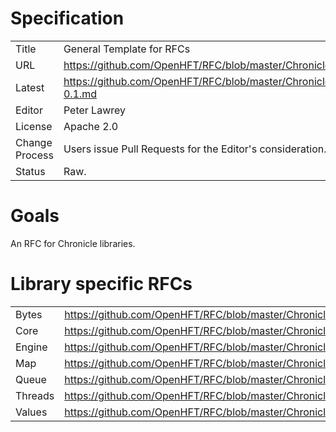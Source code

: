 # Specification

|         |                                                                     |
|:------- | ------------------------------------------------------------------- |
| Title   | General Template for RFCs                                           |
| URL     | https://github.com/OpenHFT/RFC/blob/master/Chronicle                |
| Latest  | https://github.com/OpenHFT/RFC/blob/master/Chronicle/Chronicle-0.1.md |
| Editor  | Peter Lawrey                                                        |
| License | Apache 2.0                                                          |
| Change Process | Users issue Pull Requests for the Editor's consideration.    |
| Status  | Raw.                                                                |

# Goals
An RFC for Chronicle libraries.

# Library specific RFCs

|           |                                                               |
|:--------- |:------------------------------------------------------------- |
| Bytes     | https://github.com/OpenHFT/RFC/blob/master/Chronicle/Bytes    |
| Core      | https://github.com/OpenHFT/RFC/blob/master/Chronicle/Core     |
| Engine    | https://github.com/OpenHFT/RFC/blob/master/Chronicle/Engine   |
| Map       | https://github.com/OpenHFT/RFC/blob/master/Chronicle/Map      |
| Queue     | https://github.com/OpenHFT/RFC/blob/master/Chronicle/Queue    |
| Threads   | https://github.com/OpenHFT/RFC/blob/master/Chronicle/Threads  |
| Values    | https://github.com/OpenHFT/RFC/blob/master/Chronicle/Values   |


